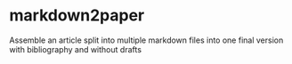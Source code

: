 # markdown2paper

Assemble an article split into multiple markdown files into one final version with bibliography and without drafts
